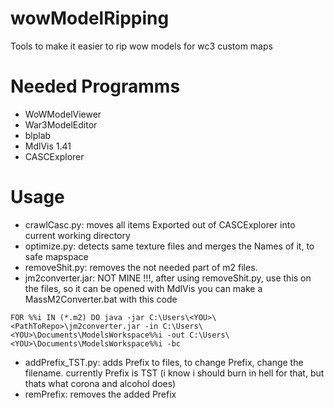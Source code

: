 # wowModelRipping
Tools to make it easier to rip wow models for wc3 custom maps

# Needed Programms
- WoWModelViewer
- War3ModelEditor
- blplab
- MdlVis 1.41
- CASCExplorer

# Usage
- crawlCasc.py: moves all items Exported out of CASCExplorer into current working directory
- optimize.py: detects same texture files and merges the Names of it, to safe mapspace
- removeShit.py: removes the not needed part of m2 files.
- jm2converter.jar: NOT MINE !!!, after using removeShit.py, use this on the files, so it can be opened with MdlVis
you can make a MassM2Converter.bat with this code 
```
FOR %%i IN (*.m2) DO java -jar C:\Users\<YOU>\<PathToRepo>\jm2converter.jar -in C:\Users\<YOU>\Documents\ModelsWorkspace%%i -out C:\Users\<YOU>\Documents\ModelsWorkspace%%i -bc
```
- addPrefix_TST.py: adds Prefix to files, to change Prefix, change the filename. currently Prefix is TST (i know i should burn in hell for that, but thats what corona and alcohol does)
- remPrefix: removes the added Prefix
